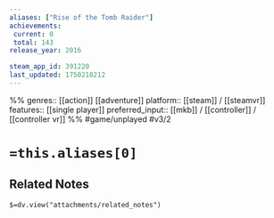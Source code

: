 ```yaml
---
aliases: ["Rise of the Tomb Raider"]
achievements:
 current: 0
 total: 143
release_year: 2016

steam_app_id: 391220
last_updated: 1750218212
---
```

%%
genres:: [[action]] [[adventure]]
platform:: [[steam]] / [[steamvr]]
features:: [[single player]]
preferred_input:: [[mkb]] / [[controller]] / [[controller vr]]
%%
#game/unplayed
#v3/2

# `=this.aliases[0]`
## Related Notes
`$=dv.view("attachments/related_notes")`
